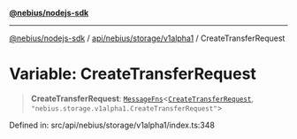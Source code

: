 [**@nebius/nodejs-sdk**](../../../../../README.md)

***

[@nebius/nodejs-sdk](../../../../../README.md) / [api/nebius/storage/v1alpha1](../README.md) / CreateTransferRequest

# Variable: CreateTransferRequest

> **CreateTransferRequest**: [`MessageFns`](../../../../../runtime/protos/core/interfaces/MessageFns.md)\<[`CreateTransferRequest`](../interfaces/CreateTransferRequest.md), `"nebius.storage.v1alpha1.CreateTransferRequest"`\>

Defined in: src/api/nebius/storage/v1alpha1/index.ts:348
